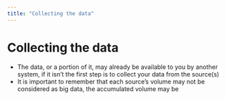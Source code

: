 ```yaml
---
title: "Collecting the data"
---
```

# Collecting the data
* The data, or a portion of it, may already be available to you by another system, if it isn’t the first step is to collect your data from the source(s)
* It is important to remember that each source’s volume may not be considered as big data, the accumulated volume may be

